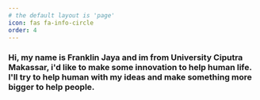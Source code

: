 ```yaml
---
# the default layout is 'page'
icon: fas fa-info-circle
order: 4
---
```


### Hi, my name is Franklin Jaya and im from University Ciputra Makassar, i'd like to make some innovation to help human life. I'll try to help human with my ideas and make something more bigger to help people.
